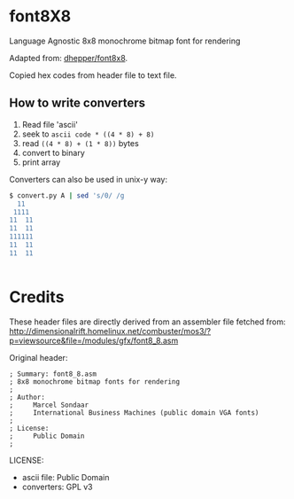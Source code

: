 # font8X8
Language Agnostic 8x8 monochrome bitmap font for rendering

Adapted from: [dhepper/font8x8](https://github.com/dhepper/font8x8).

Copied hex codes from header file to text file.

How to write converters
-----------------------
1. Read file 'ascii'
2. seek to `ascii code * ((4 * 8) + 8)`
3. read `((4 * 8) + (1 * 8))` bytes
4. convert to binary
5. print array

Converters can also be used in unix-y way:

```bash
$ convert.py A | sed 's/0/ /g
  11
 1111
11  11
11  11
111111
11  11
11  11
        
 ```
Credits
=======
These header files are directly derived from an assembler file fetched from:
http://dimensionalrift.homelinux.net/combuster/mos3/?p=viewsource&file=/modules/gfx/font8_8.asm

Original header:
```
; Summary: font8_8.asm
; 8x8 monochrome bitmap fonts for rendering
;
; Author:
;     Marcel Sondaar
;     International Business Machines (public domain VGA fonts)
;
; License:
;     Public Domain
;
```

LICENSE:
- ascii file: Public Domain
- converters: GPL v3
